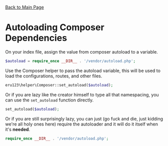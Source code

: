 [Back to Main Page](../README.md)

# Autoloading Composer Dependencies

On your index file, assign the value from composer autoload to a variable.

```php
$autoload = require_once __DIR__ . '/vendor/autoload.php';
```

Use the Composer helper to pass the autoload variable, this will be used to load the configurations, routes, and other files.

```php
eru123\helper\Composer::set_autoload($autoload);
```

Or if you are lazy like the creator himself to type all that namespacing, you can use the `set_autoload` function directly.

```php
set_autoload($autoload);
```

Or if you are still surprisingly lazy, you can just (go fuck and die, just kidding we're all holy ones here) require the autoloader and it will do it itself when it's **needed**.

```php
require_once __DIR__ . '/vendor/autoload.php';
```